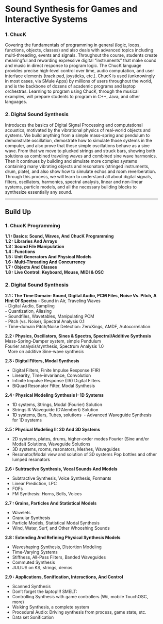 # Sound Synthesis for Games and Interactive Systems


### 1. ChucK
Covering the fundamentals of programming in general (logic, loops, functions, objects, classes) and also deals with advanced topics including multi-threading, events and signals. Throughout the course, students create meaningful and rewarding expressive digital “instruments” that make sound and music in direct response to program logic. The ChucK language provides precise high-level control over time, audio computation, and user interface elements (track pad, joysticks, etc.). ChucK is used (unknowingly in most cases, via SMule Apps) by millions of users throughout the world, and is the backbone of dozens of academic programs and laptop orchestras. Learning to program using ChucK, through the musical examples, will prepare students to program in C++, Java, and other languages.


### 2. Digital Sound Synthesis
Introduces the basics of Digital Signal Processing and computational acoustics, motivated by the vibrational physics of real-world objects and systems. We build anything from a simple mass-spring and pendulum to demonstrate oscillation, demostrate how to simulate those systems in the computer, and also prove that these simple oscillations behave as a sine wave. From that we move to plucked strings and struck bars, showing both solutions as combined traveling waves and combined sine wave harmonics. Then it continues by building and simulate more complex systems containing many vibrating objects and resonators (stringed instruments, drum, plate), and also show how to simulate echos and room reverberation. Through this process, we will learn to understand all about digital signals, filters, oscillators, harmonics, spectral analysis, linear and non-linear systems, particle models, and all the necessary building blocks to synthesize essentially any sound.

-----

## Build Up
### 1. ChucK Programming
__1.1 : Basics: Sound, Waves, And ChucK Programming__  
__1.2 : Libraries And Arrays__  
__1.3 : Sound File Manipulation__  
__1.4 : Functions__  
__1.5 : Unit Generators And Physical Models__  
__1.6 : Multi-Threading And Concurrency__  
__1.7 : Objects And Classes__  
__1.8 : Live Control: Keyboard, Mouse, MIDI & OSC__  


### 2. Digital Sound Synthesis
__2.1 : The Time Domain: Sound, Digital Audio, PCM Files, Noise Vs. Pitch, A Hint Of Spectra__
    - Sound in Air, Traveling Waves  
    - Digital Audio, Sampling  
    - Quantization, Aliasing  
    - Soundfiles, Wavetables, Manipulating PCM  
    - Pitch (vs. Noise), Spectral Analysis 0.1  
    - Time-domain Pitch/Noise Detection: ZeroXings, AMDF, Autocorrelation    
    
__2.2 : Physics, Oscillators, Sines & Spectra, Spectral/Additive Synthesis__
    Mass-Spring-Damper system, simple Pendulum  
    Fourier analysis/synthesis, Spectrum Analysis 1.0  
    More on additive Sine-wave synthesis  
  
__2.3 : Digital Filters, Modal Synthesis__
  - Digital Filters, Finite Impulse Response (FIR)
  - Linearity, Time-invariance, Convolution
  - Infinite Impulse Response (IIR) Digital Filters
  - BiQuad Resonator Filter, Modal Synthesis  
    
__2.4 : Physical Modeling Synthesis I: 1D Systems__
  - 1D systems, Strings, Modal (Fourier) Solution
  - Strings II: Waveguide (D’Alembert) Solution
  - 1D systems, Bars, Tubes, solutions
  - Advanced Waveguide Synthesis for 1D systems
  
__2.5 : Physical Modeling II: 2D And 3D Systems__ 
  - 2D systems, plates, drums, higher-order modes Fourier (Sine and/or Modal) Solutions, Waveguide Solutions
  - 3D systems, rooms, resonators, Meshes, Waveguides
  - Resonator/Modal view and solution of 3D systems Pop bottles and other lumped resonators
  
__2.6 : Subtractive Synthesis, Vocal Sounds And Models__ 
  - Subtractive Synthesis, Voice Synthesis, Formants
  - Linear Prediction, LPC
  - FOFs
  - FM Synthesis: Horns, Bells, Voices
  
__2.7 : Grains, Particles And Statistical Models__
  - Wavelets
  - Granular Synthesis
  - Particle Models, Statistical Modal Synthesis
  - Wind, Water, Surf, and Other Whooshing Sounds

__2.8 : Extending And Refining Physical Synthesis Models__ 
  - Waveshaping Synthesis, Distortion Modeling
  - Time-Varying Systems
  - Stiffness, All-Pass Filters, Banded Waveguides
  - Commuted Synthesis
  - JULIUS on KS, strings, demos

__2.9 : Applications, Sonification, Interactions, And Control__
  - Scanned Synthesis
  - Don’t forget the laptop!!! SMELT:
  - Controlling Synthesis with game controllers (Wii, mobile TouchOSC, more)
  - Walking Synthesis, a complete system
  - Procedural Audio: Driving synthesis from process, game state, etc.
  - Data set Sonification

